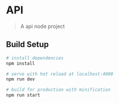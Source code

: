# API

> A api node project

## Build Setup

``` bash
# install dependencies
npm install

# serve with hot reload at localhost:4000
npm run dev

# build for production with minification
npm run start